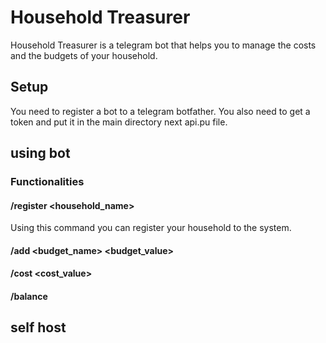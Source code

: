 #  Household Treasurer 
Household Treasurer is a telegram bot that helps you to manage the costs and the budgets of your household.

## Setup 

You need to register a bot to a telegram botfather. You also need to get a token and put it in the main directory next api.pu file. 

## using bot 

### Functionalities
#### /register <household_name>
Using this command you can register your household to the system.
#### /add <budget_name> <budget_value>
#### /cost <cost_value>
#### /balance


## self host 